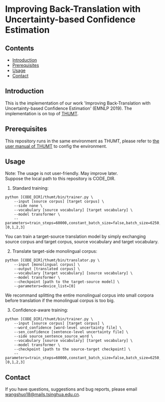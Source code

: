 # Improving Back-Translation with Uncertainty-based Confidence Estimation
## Contents
* [Introduction](#introduction)
* [Prerequisites](#prerequisites)
* [Usage](#usage)
* [Contact](#contact)

## Introduction

This is the implementation of our work 'Improving Back-Translation with Uncertainty-based Confidence Estimation' (EMNLP 2019). The implementation is on top of [THUMT](https://github.com/thumt/THUMT).

## Prerequisites
This repository runs in the same environment as THUMT, please refer to <a href="https://github.com/THUNLP-MT/THUMT/blob/master/UserManual.pdf">the user manual of THUMT</a> to config the environment.

## Usage
Note: The usage is not user-friendly. May improve later.
<br>
Suppose the local path to this repository is CODE_DIR.

1. Standard training:
<pre><code>python [CODE_DIR]/thumt/bin/trainer.py \
	--input [source corpus] [target corpus] \
	--side none \
	--vocabulary [source vocabulary] [target vocabulary] \
	--model transformer \
	--parameters=train_steps=60000,constant_batch_size=false,batch_size=6250,device_list=[0,1,2,3]
</code></pre>
You can train a target-source translation model by simply exchanging source corpus and target corpus, source vocabulary and target vocabulary.

2. Translate target-side monolingual corpus:
<pre><code>python [CODE_DIR]/thumt/bin/translator.py \
	--input [monolingual corpus] \
	--output [translated corpus] \
	--vocabulary [target vocabulary] [source vocabulary] \
	--model transformer \
	--checkpoint [path to the target-source model] \
	--parameters=device_list=[0]
</code></pre>
We recommand splitting the entire monolingual corpus into small corpora before translation if the monolingual corpus is too big.

3. Confidence-aware training:
<pre><code>python [CODE_DIR]/thumt/bin/trainer.py \
	--input [source corpus] [target corpus] \
	--word_confidence [word-level uncertainty file] \
	--sen_confidence [sentence-level uncertainty file] \
	--side source_sentence_source_word \
	--vocabulary [source vocabulary] [target vocabulary] \
	--model transformer \
	--checkpoint [path to the source-target checkpoint] \
	--parameters=train_steps=60000,constant_batch_size=false,batch_size=6250,device_list=[0,1,2,3]
</code></pre>

## Contact

If you have questions, suggestions and bug reports, please email [wangshuo18@mails.tsinghua.edu.cn](mailto:wangshuo18@mails.tsinghua.edu.cn).
